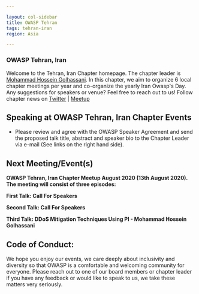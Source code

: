 ```yaml
---

layout: col-sidebar
title: OWASP Tehran
tags: tehran-iran
region: Asia

---
```

### OWASP Tehran, Iran
Welcome to the Tehran, Iran Chapter homepage. The chapter leader is <a href="mailto:mohammad.hossein.golhassani@owasp.org">Mohammad Hossein Golhassani</a>.
In this chapter, we aim to organize 6 local chapter meetings per year and co-organize the yearly Iran Owasp's Day. Any suggestions for speakers or venue? Feel free to reach out to us!
Follow chapter news on [Twitter](https://twitter.com/) | [Meetup](https://meetup.com/)

## Speaking at OWASP Tehran, Iran Chapter Events
- Please review and agree with the OWASP Speaker Agreement and send the proposed talk title, abstract and speaker bio to the Chapter Leader via e-mail (See links on the right hand side).

## Next Meeting/Event(s)
**OWASP Tehran, Iran Chapter Meetup August 2020 (13th August 2020). The meeting will consist of three episodes:**

**First Talk: Call For Speakers**

**Second Talk: Call For Speakers**

**Third Talk: DDoS Mitigation Techniques Using PI - Mohammad Hossein Golhassani**

## Code of Conduct:
We hope you enjoy our events, we care deeply about inclusivity and diversity so that OWASP is a comfortable and welcoming community for everyone. Please reach out to one of our board members or chapter leader if you have any feedback or would like to speak to us, we take these matters very seriously.

<!-- Standard Chapter Page Template
This is an example of a Project or Chapter page.
Please change these items to indicate the actual information you wish to present. In addition to this information, the 'front-matter' above the text should be modified to reflect your actual information.  An explanation of each of the front-matter items is below:

{front matter for this file}

```
- layout: This is the layout used by project and chapter pages.  You should leave this value as col-sidebar
- title: This is the title of your project or chapter page, usually the name.  For example, OWASP Zed Attack Proxy or OWASP Baltimore
- tags: This is a space-delimited list of tags you associate with your project or chapter.  If you are using tabs, at least one of these tags should be unique in order to be used in the tabs files (an example tab is included in this repo) 
- region: This is the region you are in according to our data
```

{copy for this file (index.md)}
Replace the text above the commented area with your information in the format below:
```
## Welcome
Include some information here about your chapter

## Participation
The Open Web Application Security Project (OWASP) is a nonprofit foundation that works to improve the security of software. All of our projects ,tools, documents, forums, and chapters are free and open to anyone interested in improving application security. 

Chapters are led by local leaders in accordance with the [Chapter Leader Handbook](/www-policy/rules-of-procedure/chapter-handbook). Financial contributions should only be made online using the authorized online donation button. To be a SPEAKER at ANY OWASP Chapter in the world simply review the [speaker agreement](/www-policy/speaker-agreement) and then contact the local chapter leader with details of what OWASP Project, independent research, or related software security topic you would like to present.

Everyone is welcome and encouraged to participate in our [Projects](/projects), [Local Chapters](/chapters), [Events](/events), [Online Groups](https://groups.google.com/a/owasp.com/){:target='_blank'}, and [Community Slack Channel](https://owasp.slack.com/){:target='_blank'}. We especially encourage diversity in all our initiatives. OWASP is a fantastic place to learn about application security, to network, and even to build your reputation as an expert. We also encourage you to be [become a member](/membership) or consider a [donation](/donate) to support our ongoing work.

## Local News
- Meeting Location
- Everyone is welcome to join us at our chapter meetings.

```
{info.md}

This separate file is where you should place links to your Google Group and Meetup page. It will be automatically rendered in the column sidebar.

{leaders.md}

Another separate file that should simply include each leaders name with mailto link as a list. It will also be automatically rendered in the column sidebar.

-->
